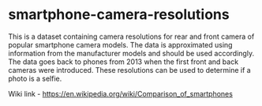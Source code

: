 # smartphone-camera-resolutions

This is a dataset containing camera resolutions for rear and front camera of popular smartphone camera models. The data is approximated using information from the manufacturer models and should be used accordingly. The data goes back to phones from 2013 when the first front and back cameras were introduced. These resolutions can be used to determine if a photo is a selfie.

Wiki link - https://en.wikipedia.org/wiki/Comparison_of_smartphones
